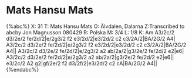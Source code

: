 # Mats Hansu Mats

{%abc%}
X: 31
T: Mats Hansu Mats
O: Älvdalen, Dalarna
Z:Transcribed to abcby Jon Magnusson 080429
R: Polska
M: 3/4
L: 1/8
K: Am
A3/2c/2 d3/2e/2 fe/2d/2|e/2g3/2 f2 e3/2d/2|e3/2d/2 c2 c3/2A/2|BA/2G/2 A4|
A3/2c/2 d3/2e/2 fe/2d/2|e/2g3/2 f2 e3/2d/2|e3/2d/2 c2 c3/2A/2|BA/2G/2 A4||
A3/2c/2 d3/2e/2 fe/2d/2|e/2g3/2 a2 ab/2a/2|g3/2e/2 fe/2d/2 e2|e6|
A3/2c/2 d3/2e/2 fe/2d/2|e/2g3/2 a2 ab/2a/2|g3/2e/2 fe/2d/2 e2|e6||
e3/2c/2 A2 g2|gf/2e/2 f2 d3/2f/2|e3/2d/2 c2 cA|BA/2G/2 A4||
{%endabc%}

